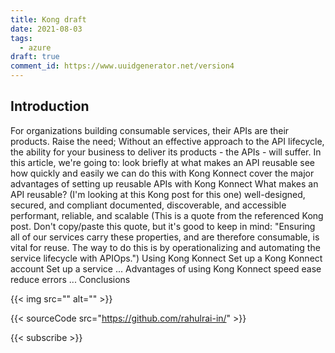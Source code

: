 ```yaml
---
title: Kong draft
date: 2021-08-03
tags:
  - azure
draft: true
comment_id: https://www.uuidgenerator.net/version4
---
```


## Introduction

For organizations building consumable services, their APIs are their products.
Raise the need; Without an effective approach to the API lifecycle, the ability for your business to deliver its products - the APIs - will suffer.
In this article, we're going to:
look briefly at what makes an API reusable
see how quickly and easily we can do this with Kong Konnect
cover the major advantages of setting up reusable APIs with Kong Konnect
What makes an API reusable? (I'm looking at this Kong post for this one)
well-designed, secured, and compliant
documented, discoverable, and accessible
performant, reliable, and scalable
(This is a quote from the referenced Kong post. Don't copy/paste this quote, but it's good to keep in mind: "Ensuring all of our services carry these properties, and are therefore consumable, is vital for reuse. The way to do this is by operationalizing and automating the service lifecycle with APIOps.")
Using Kong Konnect
Set up a Kong Konnect account
Set up a service
...
Advantages of using Kong Konnect
speed
ease
reduce errors
...
Conclusions

{{< img src="" alt="" >}}

{{< sourceCode src="https://github.com/rahulrai-in/" >}}

{{< subscribe >}}
